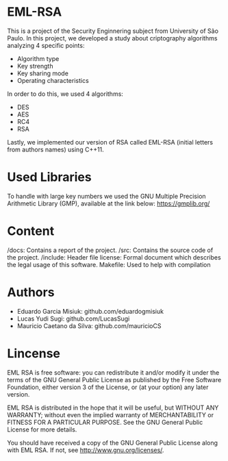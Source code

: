 # EML-RSA
This is a project of the Security Enginnering subject from University of São Paulo. 
In this project, we developed a study about criptography algorithms analyzing 4 specific points:
- Algorithm type
- Key strength
- Key sharing mode
- Operating characteristics

In order to do this, we used 4 algorithms:
- DES
- AES
- RC4
- RSA

Lastly, we implemented our version of RSA called EML-RSA (initial letters from authors names) using C++11.

# Used Libraries
To handle with large key numbers we used the GNU Multiple Precision Arithmetic Library (GMP), available at the link below:
https://gmplib.org/


# Content
/docs: Contains a report of the project.
/src: Contains the source code of the project.
/include: Header file
license: Formal document which describes the legal usage of this software.
Makefile: Used to help with compilation

# Authors
- Eduardo Garcia Misiuk: github.com/eduardogmisiuk
- Lucas Yudi Sugi: github.com/LucasSugi
- Mauricio Caetano da Silva: github.com/mauricioCS

# Lincense

EML RSA is free software: you can redistribute it and/or modify it under the terms of the GNU General Public License as published by the Free Software Foundation, either version 3 of the License, or (at your option) any later version.

EML RSA is distributed in the hope that it will be useful, but WITHOUT ANY WARRANTY; without even the implied warranty of MERCHANTABILITY or FITNESS FOR A PARTICULAR PURPOSE.  See the GNU General Public License for more details.

You should have received a copy of the GNU General Public License along with EML RSA. If not, see <http://www.gnu.org/licenses/>.